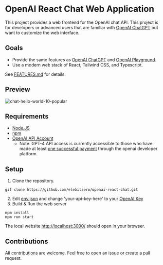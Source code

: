 # OpenAI React Chat Web Application
<!-- markdown-link-check-disable -->
This project provides a web frontend for the OpenAI chat API. This project is for developers or advanced users that are familiar with [OpenAI ChatGPT](https://chat.openai.com/) but want to customize the web interface.
## Goals
* Provide the same features as [OpenAI ChatGPT](https://chat.openai.com/) and <!-- markdown-link-check-enable -->
[OpenAI Playground](https://platform.openai.com/playground?mode=chat).
* Use a modern web stack of React, Tailwind CSS, and Typescript.

See [FEATURES.md](FEATURES.md) for details.

## Preview
![chat-hello-world-10-popular](https://github.com/elebitzero/openai-react-chat/assets/42903164/c6ea4568-aff6-4210-a5c3-0e9748c7a676)





## Requirements

* [Node.JS](https://nodejs.dev/en/)
* [npm](https://www.npmjs.com/)
* [OpenAI API Account](https://openai.com/blog/openai-api)
  * Note: GPT-4 API access is currently accessible to those who have made at least [one successful payment](https://help.openai.com/en/articles/7102672-how-can-i-access-gpt-4) through the openai developer platform.


## Setup

1. Clone the repository.
```
git clone https://github.com/elebitzero/openai-react-chat.git
```
2. Edit [env.json](src/env.json) and change 'your-api-key-here' to your [OpenAI Key](https://platform.openai.com/account/api-keys)
3. Build & Run the web server
```
npm install
npm run start
```
<!-- markdown-link-check-disable-next-line -->
The local website [http://localhost:3000/](http://localhost:3000/) should open in your browser.

## Contributions

All contributions are welcome. Feel free to open an issue or create a pull request.
